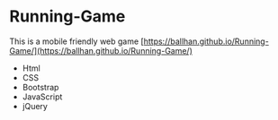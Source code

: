 # Running-Game
This is a mobile friendly web game [https://ballhan.github.io/Running-Game/](https://ballhan.github.io/Running-Game/) 
  * Html
  * CSS
  * Bootstrap
  * JavaScript
  * jQuery
